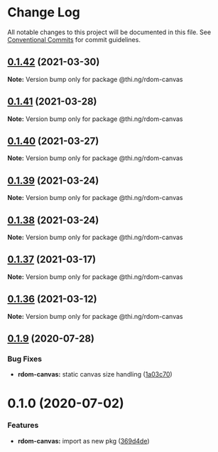 # Change Log

All notable changes to this project will be documented in this file.
See [Conventional Commits](https://conventionalcommits.org) for commit guidelines.

## [0.1.42](https://github.com/thi-ng/umbrella/compare/@thi.ng/rdom-canvas@0.1.41...@thi.ng/rdom-canvas@0.1.42) (2021-03-30)

**Note:** Version bump only for package @thi.ng/rdom-canvas





## [0.1.41](https://github.com/thi-ng/umbrella/compare/@thi.ng/rdom-canvas@0.1.40...@thi.ng/rdom-canvas@0.1.41) (2021-03-28)

**Note:** Version bump only for package @thi.ng/rdom-canvas





## [0.1.40](https://github.com/thi-ng/umbrella/compare/@thi.ng/rdom-canvas@0.1.39...@thi.ng/rdom-canvas@0.1.40) (2021-03-27)

**Note:** Version bump only for package @thi.ng/rdom-canvas





## [0.1.39](https://github.com/thi-ng/umbrella/compare/@thi.ng/rdom-canvas@0.1.38...@thi.ng/rdom-canvas@0.1.39) (2021-03-24)

**Note:** Version bump only for package @thi.ng/rdom-canvas





## [0.1.38](https://github.com/thi-ng/umbrella/compare/@thi.ng/rdom-canvas@0.1.37...@thi.ng/rdom-canvas@0.1.38) (2021-03-24)

**Note:** Version bump only for package @thi.ng/rdom-canvas





## [0.1.37](https://github.com/thi-ng/umbrella/compare/@thi.ng/rdom-canvas@0.1.36...@thi.ng/rdom-canvas@0.1.37) (2021-03-17)

**Note:** Version bump only for package @thi.ng/rdom-canvas





## [0.1.36](https://github.com/thi-ng/umbrella/compare/@thi.ng/rdom-canvas@0.1.35...@thi.ng/rdom-canvas@0.1.36) (2021-03-12)

**Note:** Version bump only for package @thi.ng/rdom-canvas





## [0.1.9](https://github.com/thi-ng/umbrella/compare/@thi.ng/rdom-canvas@0.1.8...@thi.ng/rdom-canvas@0.1.9) (2020-07-28)


### Bug Fixes

* **rdom-canvas:** static canvas size handling ([1a03c70](https://github.com/thi-ng/umbrella/commit/1a03c70e3e9fe6c8b096f78084dc590102d96893))





# 0.1.0 (2020-07-02)


### Features

* **rdom-canvas:** import as new pkg ([369d4de](https://github.com/thi-ng/umbrella/commit/369d4de29c0b0c1ff3092126902f1835ac61870e))
